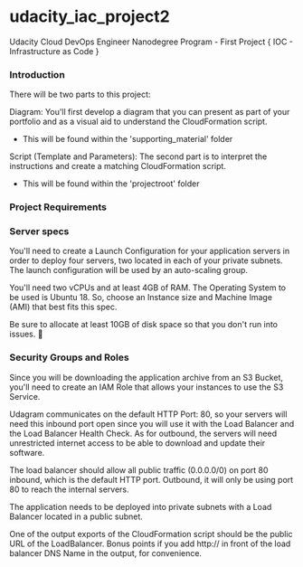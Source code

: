 # udacity_iac_project2
Udacity Cloud DevOps Engineer Nanodegree Program - First Project { IOC - Infrastructure as Code } 

### Introduction

There will be two parts to this project:

Diagram: You'll first develop a diagram that you can present as part of your portfolio and as a visual aid to understand the CloudFormation script.
* This will be found within the 'supporting_material' folder

Script (Template and Parameters): The second part is to interpret the instructions and create a matching CloudFormation script.
* This will be found within the 'projectroot' folder

### Project Requirements

### Server specs

You'll need to create a Launch Configuration for your application servers in order to deploy four servers, two located in each of your private subnets. The launch configuration will be used by an auto-scaling group.

You'll need two vCPUs and at least 4GB of RAM. The Operating System to be used is Ubuntu 18. So, choose an Instance size and Machine Image (AMI) that best fits this spec.

Be sure to allocate at least 10GB of disk space so that you don't run into issues. 

### Security Groups and Roles

Since you will be downloading the application archive from an S3 Bucket, you'll need to create an IAM Role that allows your instances to use the S3 Service.

Udagram communicates on the default HTTP Port: 80, so your servers will need this inbound port open since you will use it with the Load Balancer and the Load Balancer Health Check. As for outbound, the servers will need unrestricted internet access to be able to download and update their software.

The load balancer should allow all public traffic (0.0.0.0/0) on port 80 inbound, which is the default HTTP port. Outbound, it will only be using port 80 to reach the internal servers.

The application needs to be deployed into private subnets with a Load Balancer located in a public subnet.

One of the output exports of the CloudFormation script should be the public URL of the LoadBalancer. Bonus points if you add http:// in front of the load balancer DNS Name in the output, for convenience.


